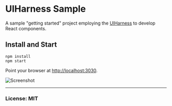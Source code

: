 # UIHarness Sample
A sample "getting started" project employing the [UIHarness](http://www.uiharness.com/) to develop React components.


## Install and Start

    npm install
    npm start

Point your browser at [http://localhost:3030](http://localhost:3030).


![Screenshot](https://cloud.githubusercontent.com/assets/185555/12281176/be80e442-b9f8-11e5-9991-6b678bbc067f.png)


---
### License: MIT
